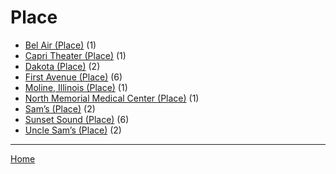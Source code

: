 # Place

  * [Bel Air (Place)](./place/bel-air/) (1)
  * [Capri Theater  (Place)](./place/capri-theater/) (1)
  * [Dakota (Place)](./place/dakota/) (2)
  * [First Avenue (Place)](./place/first-avenue/) (6)
  * [Moline, Illinois (Place)](./place/moline-illinois/) (1)
  * [North Memorial Medical Center (Place)](./place/north-memorial-medical-center/) (1)
  * [Sam’s (Place)](./place/sam-s/) (2)
  * [Sunset Sound (Place)](./place/sunset-sound/) (6)
  * [Uncle Sam’s (Place)](./place/uncle-sam-s/) (2)

----

[Home](../)
